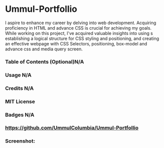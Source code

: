 # Ummul-Portfollio
I aspire to enhance my career by delving into web development. Acquiring proficiency in HTML and  advance CSS is crucial for achieving my goals. While working on this project, I've acquired valuable insights into using s establishing a logical structure for CSS styling and positioning, and creating an effective webpage with CSS Selectors, positioning, box-model and advance css  and media query screen.

### Table of Contents (Optional)N/A

### Usage N/A

### Credits N/A

### MIT License 

### Badges N/A



###  https://github.com/UmmulColumbia/Ummul-Portfollio

### Screenshot: